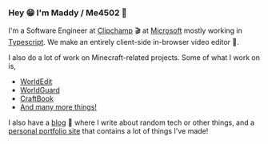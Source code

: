 ### Hey 😁 I'm Maddy / Me4502 🎉

I'm a Software Engineer at [Clipchamp](https://clipchamp.com/en/) 🎬 at [Microsoft](https://www.microsoft.com/) mostly working in [Typescript](https://www.typescriptlang.org/). We make an entirely client-side in-browser video editor 🤯.

I also do a lot of work on Minecraft-related projects. Some of what I work on is,

- [WorldEdit](https://enginehub.org/worldedit/)
- [WorldGuard](https://enginehub.org/worldguard/)
- [CraftBook](https://enginehub.org/craftbook/)
- [And many more things!](https://madelinemiller.dev/minecraft/)

I also have a [blog](https://madelinemiller.dev/blog/) 📝 where I write about random tech or other things, and a [personal portfolio site](https://madelinemiller.dev/) that contains a lot of things I've made!
